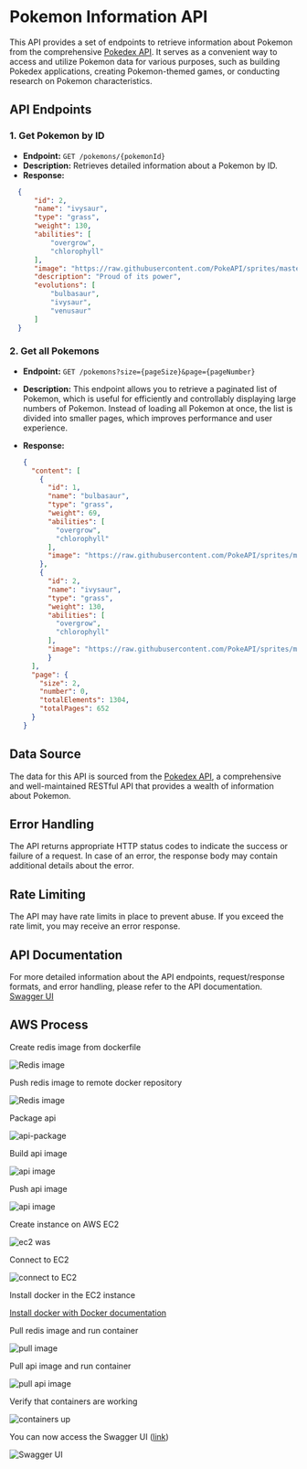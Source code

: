 # Pokemon Information API

This API provides a set of endpoints to retrieve information about Pokemon from the comprehensive [Pokedex API](https://pokeapi.co/). It serves as a convenient way to access and utilize Pokemon data for various purposes, such as building Pokedex applications, creating Pokemon-themed games, or conducting research on Pokemon characteristics.

## API Endpoints

### 1. Get Pokemon by ID

*   **Endpoint:** `GET /pokemons/{pokemonId}`
*   **Description:** Retrieves detailed information about a Pokemon by ID.
  *   **Response:**

```json
  {
      "id": 2,
      "name": "ivysaur",
      "type": "grass",
      "weight": 130,
      "abilities": [
          "overgrow",
          "chlorophyll"
      ],
      "image": "https://raw.githubusercontent.com/PokeAPI/sprites/master/sprites/pokemon/other/official-artwork/2.png",
      "description": "Proud of its power",
      "evolutions": [
          "bulbasaur",
          "ivysaur",
          "venusaur"
      ]
  }
```

### 2. Get all Pokemons

*   **Endpoint:** `GET /pokemons?size={pageSize}&page={pageNumber}`
*   **Description:** This endpoint allows you to retrieve a paginated list of Pokemon, which is useful for efficiently and controllably displaying large numbers of Pokemon. Instead of loading all Pokemon at once, the list is divided into smaller pages, which improves performance and user experience.
*   **Response:**

    ```json
    {
      "content": [
        {
          "id": 1,
          "name": "bulbasaur",
          "type": "grass",
          "weight": 69,
          "abilities": [
            "overgrow",
            "chlorophyll"
          ],
          "image": "https://raw.githubusercontent.com/PokeAPI/sprites/master/sprites/pokemon/other/official-artwork/1.png"
        },
        {
          "id": 2,
          "name": "ivysaur",
          "type": "grass",
          "weight": 130,
          "abilities": [
            "overgrow",
            "chlorophyll"
          ],
          "image": "https://raw.githubusercontent.com/PokeAPI/sprites/master/sprites/pokemon/other/official-artwork/2.png"
          }
      ],
      "page": {
        "size": 2,
        "number": 0,
        "totalElements": 1304,
        "totalPages": 652
      }
    }
    ```

## Data Source

The data for this API is sourced from the [Pokedex API](https://pokeapi.co/), a comprehensive and well-maintained RESTful API that provides a wealth of information about Pokemon.

## Error Handling

The API returns appropriate HTTP status codes to indicate the success or failure of a request. In case of an error, the response body may contain additional details about the error.

## Rate Limiting

The API may have rate limits in place to prevent abuse. If you exceed the rate limit, you may receive an error response.

## API Documentation

For more detailed information about the API endpoints, request/response formats, and error handling, please refer to the API documentation. [Swagger UI](http://3.133.114.57:8080/v1/api/pokemons/swagger-ui/index.html)

## AWS Process

Create redis image from dockerfile

![Redis image](/images/build-redis-docker-image.png)

Push redis image to remote docker repository

![Redis image](/images/push-redis-docker-image.png)

Package api

![api-package](/images/package-pokedex-api.png)

Build api image

![api image](/images/build-api-docker-image.png)

Push api image 

![api image](/images/push-api-docker-image.png)

Create instance on AWS EC2

![ec2 was](images/ec2-aws.png)

Connect to EC2 

![connect to EC2](images/connect-to-ec2-aws.png)

Install docker in the EC2 instance

[Install docker with Docker documentation](https://docs.docker.com/engine/install/ubuntu/)

Pull redis image and run container

![pull image](images/pull-redis-docker-image.png)

Pull api image and run container

![pull api image](images/pull-api-docker-image.png)

Verify that containers are working

![containers up](images/containers-up.png)

You can now access the Swagger UI ([link](http://3.133.114.57:8080/v1/api/pokemons/swagger-ui/index.html))

![Swagger UI](images/swagger-ui.png)